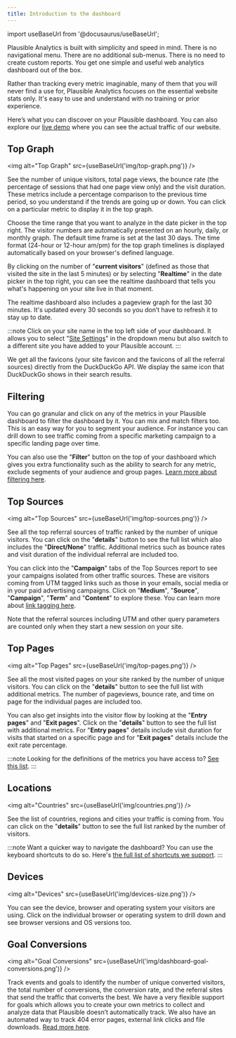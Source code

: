 ```yaml
---
title: Introduction to the dashboard
--- 
```


import useBaseUrl from '@docusaurus/useBaseUrl';

Plausible Analytics is built with simplicity and speed in mind. There is no navigational menu. There are no additional sub-menus. There is no need to create custom reports. You get one simple and useful web analytics dashboard out of the box.

Rather than tracking every metric imaginable, many of them that you will never find a use for, Plausible Analytics focuses on the essential website stats only. It's easy to use and understand with no training or prior experience.

Here’s what you can discover on your Plausible dashboard. You can also explore our [live demo](https://plausible.io/plausible.io) where you can see the actual traffic of our website.

## Top Graph

<img alt="Top Graph" src={useBaseUrl('img/top-graph.png')} />

See the number of unique visitors, total page views, the bounce rate (the percentage of sessions that had one page view only) and the visit duration. These metrics include a percentage comparison to the previous time period, so you understand if the trends are going up or down. You can click on a particular metric to display it in the top graph.

Choose the time range that you want to analyze in the date picker in the top right. The visitor numbers are automatically presented on an hourly, daily, or monthly graph. The default time frame is set at the last 30 days. The time format (24-hour or 12-hour am/pm) for the top graph timelines is displayed automatically based on your browser's defined language.

By clicking on the number of "**current visitors**" (defined as those that visited the site in the last 5 minutes) or by selecting "**Realtime**" in the date picker in the top right, you can see the realtime dashboard that tells you what's happening on your site live in that moment. 

The realtime dashboard also includes a pageview graph for the last 30 minutes. It's updated every 30 seconds so you don’t have to refresh it to stay up to date.

:::note
Click on your site name in the top left side of your dashboard. It allows you to select "[Site Settings](website-settings.md)" in the dropdown menu but also switch to a different site you have added to your Plausible account.
:::

We get all the favicons (your site favicon and the favicons of all the referral sources) directly from the DuckDuckGo API. We display the same icon that DuckDuckGo shows in their search results.

## Filtering

You can go granular and click on any of the metrics in your Plausible dashboard to filter the dashboard by it. You can mix and match filters too. This is an easy way for you to segment your audience. For instance you can drill down to see traffic coming from a specific marketing campaign to a specific landing page over time.

You can also use the "**Filter**" button on the top of your dashboard which gives you extra functionality such as the ability to search for any metric, exclude segments of your audience and group pages. [Learn more about filtering here](filters-segments.md).

## Top Sources

<img alt="Top Sources" src={useBaseUrl('img/top-sources.png')} />

See all the top referral sources of traffic ranked by the number of unique visitors. You can click on the "**details**" button to see the full list which also includes the "**Direct/None**" traffic. Additional metrics such as bounce rates and visit duration of the individual referral are included too.
 
You can click into the "**Campaign**" tabs of the Top Sources report to see your campaigns isolated from other traffic sources. These are visitors coming from UTM tagged links such as those in your emails, social media or in your paid advertising campaigns. Click on "**Medium**", "**Source**", "**Campaign**", "**Term**" and "**Content**" to explore these. You can learn more about [link tagging here](manual-link-tagging.md).

Note that the referral sources including UTM and other query parameters are counted only when they start a new session on your site.

## Top Pages

<img alt="Top Pages" src={useBaseUrl('img/top-pages.png')} />

See all the most visited pages on your site ranked by the number of unique visitors. You can click on the "**details**" button to see the full list with additional metrics. The number of pageviews, bounce rate, and time on page for the individual pages are included too.

You can also get insights into the visitor flow by looking at the "**Entry pages**" and "**Exit pages**". Click on the "**details**" button to see the full list with additional metrics. For "**Entry pages**" details include visit duration for visits that started on a specific page and for "**Exit pages**" details include the exit rate percentage.

:::note
Looking for the definitions of the metrics you have access to? [See this list](metrics-definitions.md).
:::

## Locations

<img alt="Countries" src={useBaseUrl('img/countries.png')} />

See the list of countries, regions and cities your traffic is coming from. You can click on the "**details**" button to see the full list ranked by the number of visitors.

:::note
Want a quicker way to navigate the dashboard? You can use the keyboard shortcuts to do so. Here's [the full list of shortcuts we support](keyboard-shortcuts.md).
:::

## Devices

<img alt="Devices" src={useBaseUrl('img/devices-size.png')} />

You can see the device, browser and operating system your visitors are using. Click on the individual browser or operating system to drill down and see browser versions and OS versions too.

## Goal Conversions

<img alt="Goal Conversions" src={useBaseUrl('img/dashboard-goal-conversions.png')} />

Track events and goals to identify the number of unique converted visitors, the total number of conversions, the conversion rate, and the referral sites that send the traffic that converts the best. We have a very flexible support for goals which allows you to create your own metrics to collect and analyze data that Plausible doesn’t automatically track. We also have an automated way to track 404 error pages, external link clicks and file downloads. [Read more here](goal-conversions.md).
